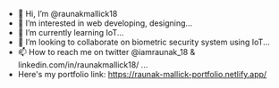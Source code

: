 - 👋 Hi, I’m @raunakmallick18
- 👀 I’m interested in web developing, designing...
- 🌱 I’m currently learning IoT...
- 💞️ I’m looking to collaborate on biometric security system using IoT...
- 📫 How to reach me on twitter @iamraunak_18 & linkedin.com/in/raunakmallick18/ ...
- Here's my portfolio link: https://raunak-mallick-portfolio.netlify.app/

<!---
raunakmallick18/raunakmallick18 is a ✨ special ✨ repository because its `README.md` (this file) appears on your GitHub profile.
You can click the Preview link to take a look at your changes.
--->
